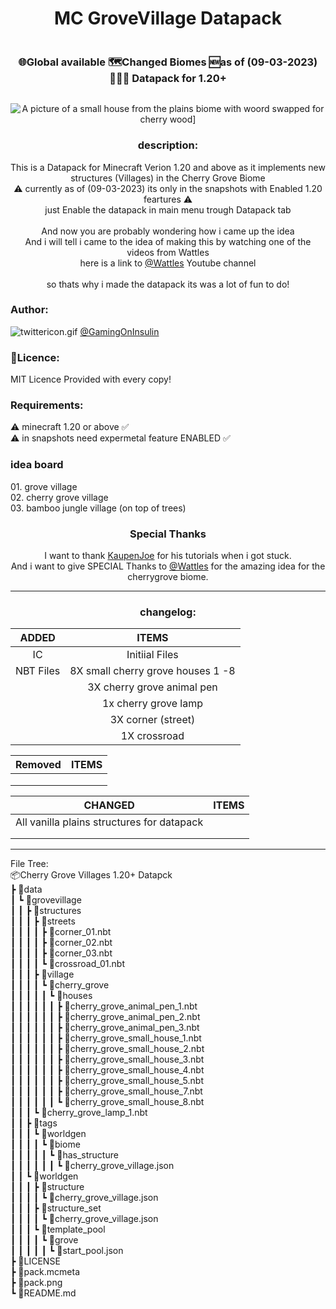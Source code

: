 <div align="center" >
  <img width="4000" height="0">
    <h1>MC GroveVillage Datapack</h1>
  <img width="4000" height="0">
</div>

<div align="center">
  <img width="2000" height="0"><br>
    <h3>🌐Global available 🗺️Changed Biomes 🆕as of (09-03-2023) 👨🏻‍💻 Datapack for 1.20+</h3>
  <img width="2000" height="0">
</div>

<p align="center">
  <img alt="A picture of a small house from the plains biome with woord swapped for cherry wood]" src="https://user-images.githubusercontent.com/59486309/224098709-5399b2dd-42c8-4749-a25d-f0162b8ae25e.png">
</p>

<h3 align="center">description:</h3>
<p align="center">
  This is a Datapack for Minecraft Verion 1.20 and above as it implements new structures (Villages) in the Cherry Grove Biome<br>
  ⚠️ currently as of (09-03-2023) its only in the snapshots with Enabled 1.20 feartures ⚠️<br>
  just Enable the datapack in main menu trough Datapack tab<br>
 <br>
 And now you are probably wondering how i came up the idea<br>
 And i will tell i came to the idea of making this by watching one of the videos from Wattles <br>
 here is a link to <a href="https://www.youtube.com/@wattlesplays">@Wattles</a> Youtube channel<br>
 <br>
 so thats why i made the datapack its was a lot of fun to do!<br
</p>




<h3>Author:</h3>
<p>
  <img src="https://user-images.githubusercontent.com/59486309/224109933-7fb89215-05ef-459f-b3fa-a4034f3a5823.gif" alt="twittericon.gif">
  <a href="https://www.twitter.com/GamingOnInsulin" target="_blank">@GamingOnInsulin</a>
</p>

 <h3>📃Licence:</h3>
 <p>MIT Licence Provided with every copy!</p>

 <h3>Requirements:</h3>
 <p>⚠️ minecraft 1.20 or above ✅<br>
 ⚠️ in snapshots need expermetal feature ENABLED ✅</p>
  
  <h3>idea board</h3>
    <p>
       01. grove village<br>
       02. cherry grove village<br>
       03. bamboo jungle village (on top of trees)<br>
    </p>
  
  <div align="center">
    <h3>Special Thanks</h3>
    <p>
      I want to thank <a href="https://www.youtube.com/@ModdingByKaupenJoe">KaupenJoe</a> for his tutorials when i got stuck. <br>
      And i want to give SPECIAL Thanks to <a href="https://www.youtube.com/@wattlesplays">@Wattles</a> for the amazing idea for the cherrygrove biome.
    </p>
  </div>
  
___
<div align="center">
<h3>changelog:</h3>

  | ADDED           |  ITEMS                           |
  |:---------------:|:--------------------------------:|
  | IC              | Initiial Files                   |
  | NBT Files       |8X small cherry grove houses 1 -8 |
  |                 |3X cherry grove animal pen        |
  |                 |1x cherry grove lamp              |
  |                 |3X corner (street)                |
  |                 |1X crossroad                      |
  
  
  
  
  
  |  Removed    |  ITEMS    |
  |:-----------:|:---------:|
  |             |           |
  |             |           |
  |             |           |
 
 
  |  CHANGED                                   |  ITEMS    |
  |:------------------------------------------:|:---------:|
  | All vanilla plains structures for datapack |           |
  |                                            |           |
  |                                            |           |
</div>

___

File Tree:<br>
📦Cherry Grove Villages 1.20+ Datapck<br>
 ┣ 📂data<br>
 ┃ ┗ 📂grovevillage<br>
 ┃ ┃ ┣ 📂structures<br>
 ┃ ┃ ┃ ┣ 📂streets<br>
 ┃ ┃ ┃ ┃ ┣ 📜corner_01.nbt<br>
 ┃ ┃ ┃ ┃ ┣ 📜corner_02.nbt<br>
 ┃ ┃ ┃ ┃ ┣ 📜corner_03.nbt<br>
 ┃ ┃ ┃ ┃ ┗ 📜crossroad_01.nbt<br>
 ┃ ┃ ┃ ┣ 📂village<br>
 ┃ ┃ ┃ ┃ ┗ 📂cherry_grove<br>
 ┃ ┃ ┃ ┃ ┃ ┗ 📂houses<br>
 ┃ ┃ ┃ ┃ ┃ ┃ ┣ 📜cherry_grove_animal_pen_1.nbt<br>
 ┃ ┃ ┃ ┃ ┃ ┃ ┣ 📜cherry_grove_animal_pen_2.nbt<br>
 ┃ ┃ ┃ ┃ ┃ ┃ ┣ 📜cherry_grove_animal_pen_3.nbt<br>
 ┃ ┃ ┃ ┃ ┃ ┃ ┣ 📜cherry_grove_small_house_1.nbt<br>
 ┃ ┃ ┃ ┃ ┃ ┃ ┣ 📜cherry_grove_small_house_2.nbt<br>
 ┃ ┃ ┃ ┃ ┃ ┃ ┣ 📜cherry_grove_small_house_3.nbt<br>
 ┃ ┃ ┃ ┃ ┃ ┃ ┣ 📜cherry_grove_small_house_4.nbt<br>
 ┃ ┃ ┃ ┃ ┃ ┃ ┣ 📜cherry_grove_small_house_5.nbt<br>
 ┃ ┃ ┃ ┃ ┃ ┃ ┣ 📜cherry_grove_small_house_7.nbt<br>
 ┃ ┃ ┃ ┃ ┃ ┃ ┗ 📜cherry_grove_small_house_8.nbt<br>
 ┃ ┃ ┃ ┗ 📜cherry_grove_lamp_1.nbt<br>
 ┃ ┃ ┣ 📂tags<br>
 ┃ ┃ ┃ ┗ 📂worldgen<br>
 ┃ ┃ ┃ ┃ ┗ 📂biome<br>
 ┃ ┃ ┃ ┃ ┃ ┗ 📂has_structure<br>
 ┃ ┃ ┃ ┃ ┃ ┃ ┗ 📜cherry_grove_village.json<br>
 ┃ ┃ ┗ 📂worldgen<br>
 ┃ ┃ ┃ ┣ 📂structure<br>
 ┃ ┃ ┃ ┃ ┗ 📜cherry_grove_village.json<br>
 ┃ ┃ ┃ ┣ 📂structure_set<br>
 ┃ ┃ ┃ ┃ ┗ 📜cherry_grove_village.json<br>
 ┃ ┃ ┃ ┗ 📂template_pool<br>
 ┃ ┃ ┃ ┃ ┗ 📂grove<br>
 ┃ ┃ ┃ ┃ ┃ ┗ 📜start_pool.json<br>
 ┣ 📜LICENSE<br>
 ┣ 📜pack.mcmeta<br>
 ┣ 📜pack.png<br>
 ┗ 📜README.md<br>
